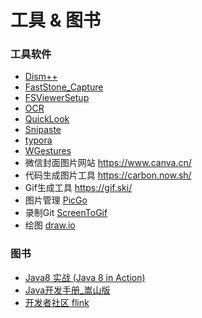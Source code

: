 # 工具 & 图书

### 工具软件

- [Dism++](http://www.wzy1221.top/file/Dism++.zip)
- [FastStone_Capture](http://www.wzy1221.top/file/FastStone_Capture.rar)
- [FSViewerSetup](http://www.wzy1221.top/file/FSViewerSetup66.exe)
- [OCR](http://www.wzy1221.top/file/OCR.V5.0.0.zip)
- [QuickLook](http://www.wzy1221.top/file/QuickLook-3.6.5.msi)
- [Snipaste](http://www.wzy1221.top/file/Snipaste-2.2.1-Beta2-x64.zip)
- [typora](http://www.wzy1221.top/file/typora-setup-x64.exe)
- [WGestures](http://www.wzy1221.top/file/WGestures1.8.4.0.zip)
- 微信封面图片网站 https://www.canva.cn/
- 代码生成图片工具 https://carbon.now.sh/
- Gif生成工具 https://gif.ski/
- 图片管理 [PicGo](https://github.com/Molunerfinn/PicGo/releases)
- 录制Git [ScreenToGif](https://github.com/NickeManarin/ScreenToGif/releases)
- 绘图 [draw.io](https://github.com/jgraph/drawio/releases)

### 图书

- [Java8 实战 (Java 8 in Action)](http://www.wzy1221.top/file/Java8.pdf)
- [Java开发手册_嵩山版](http://www.wzy1221.top/file/ali.pdf)
- [开发者社区 flink](http://www.wzy1221.top/file/flink.pdf)

